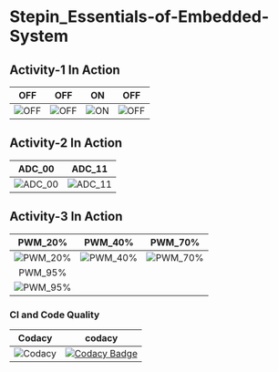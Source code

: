 # Stepin_Essentials-of-Embedded-System
## Activity-1 In Action

|OFF|OFF|ON|OFF|
|:--:|:--:|:--:|:--:|
|![OFF](https://user-images.githubusercontent.com/80662569/116460814-1e747f00-a885-11eb-9361-7d70ba90e82d.PNG) |![OFF](https://user-images.githubusercontent.com/80662569/116460808-1c122500-a885-11eb-8023-4ab0ec876fa6.PNG)|![ON](https://user-images.githubusercontent.com/80662569/116460813-1ddbe880-a885-11eb-90f1-d0da5705cd19.PNG)|![OFF](https://user-images.githubusercontent.com/80662569/116460810-1ddbe880-a885-11eb-9460-5a43f89de00e.PNG)|

## Activity-2 In Action

|ADC_00|ADC_11|
|:--:|:--:|
|![ADC_00](https://user-images.githubusercontent.com/80662569/116461383-d0ac4680-a885-11eb-84b5-dc8d17cff3dc.PNG) |![ADC_11](https://user-images.githubusercontent.com/80662569/116461375-cdb15600-a885-11eb-805c-2dc73d198a3d.PNG)|

## Activity-3 In Action

|PWM_20%|PWM_40%|PWM_70%|
|:--:|:--:|:--:|
|![PWM_20%](https://user-images.githubusercontent.com/80662569/116461901-72cc2e80-a886-11eb-8525-42061d74f693.PNG) |![PWM_40%](https://user-images.githubusercontent.com/80662569/116461893-7069d480-a886-11eb-859b-1ec11c368164.PNG)|![PWM_70%](https://user-images.githubusercontent.com/80662569/116461897-72339800-a886-11eb-9006-369b7be40d44.PNG)|
|PWM_95%|
|![PWM_95%](https://user-images.githubusercontent.com/80662569/116461900-72339800-a886-11eb-8eea-43aeae327bea.PNG)|

### CI and Code Quality

|Codacy|codacy|
|:--:|:--:|
|![Codacy](https://app.codacy.com/gh/Nityasai5009/Stepin_Essentials-of-Embedded-System/dashboard)|[![Codacy Badge](https://app.codacy.com/project/badge/Grade/d43c51df0d314e99863880ba9fd1c73b)](https://www.codacy.com/gh/Nityasai5009/Stepin_Essentials-of-Embedded-System/dashboard?utm_source=github.com&amp;utm_medium=referral&amp;utm_content=Nityasai5009/Stepin_Essentials-of-Embedded-System&amp;utm_campaign=Badge_Grade)|
